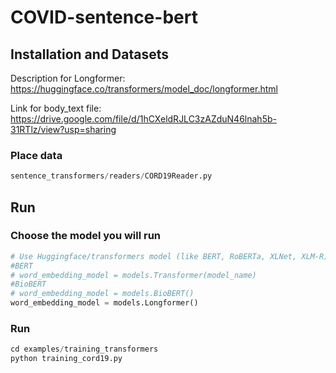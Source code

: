 # COVID-sentence-bert

## Installation and Datasets

Description for Longformer: https://huggingface.co/transformers/model_doc/longformer.html

Link for body_text file: https://drive.google.com/file/d/1hCXeldRJLC3zAZduN46lnah5b-31RTlz/view?usp=sharing

### Place data
```python
sentence_transformers/readers/CORD19Reader.py
```

## Run

### Choose the model you will run
```python
# Use Huggingface/transformers model (like BERT, RoBERTa, XLNet, XLM-R) for mapping tokens to embeddings
#BERT
# word_embedding_model = models.Transformer(model_name)
#BioBERT
# word_embedding_model = models.BioBERT()
word_embedding_model = models.Longformer()
```

### Run
```python
cd examples/training_transformers
python training_cord19.py
```






